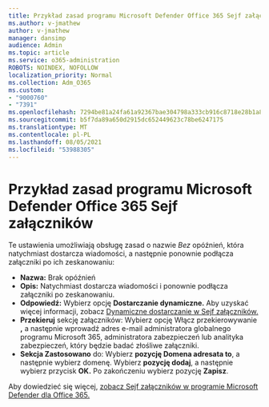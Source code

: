 ```yaml
---
title: Przykład zasad programu Microsoft Defender Office 365 Sejf załączników
ms.author: v-jmathew
author: v-jmathew
manager: dansimp
audience: Admin
ms.topic: article
ms.service: o365-administration
ROBOTS: NOINDEX, NOFOLLOW
localization_priority: Normal
ms.collection: Adm_O365
ms.custom:
- "9000760"
- "7391"
ms.openlocfilehash: 7294be81a24fa61a92367bae304798a333cb916c8718e28b1a87314c15ef6c8c
ms.sourcegitcommit: b5f7da89a650d2915dc652449623c78be6247175
ms.translationtype: MT
ms.contentlocale: pl-PL
ms.lasthandoff: 08/05/2021
ms.locfileid: "53988305"
---
```

# <a name="example-microsoft-defender-for-office-365-safe-attachment-policy"></a>Przykład zasad programu Microsoft Defender Office 365 Sejf załączników

Te ustawienia umożliwiają obsługę zasad o nazwie *Bez* opóźnień, która natychmiast dostarcza wiadomości, a następnie ponownie podłącza załączniki po ich zeskanowaniu:

- **Nazwa:** Brak opóźnień
- **Opis:** Natychmiast dostarcza wiadomości i ponownie podłącza załączniki po zeskanowaniu.
- **Odpowiedź:** Wybierz opcję **Dostarczanie dynamiczne.** Aby uzyskać więcej informacji, zobacz [Dynamiczne dostarczanie w Sejf załączników.](https://go.microsoft.com/fwlink/?linkid=2092328)
- **Przekieruj** sekcję załączników: Wybierz opcję Włącz przekierowywanie **,** a następnie wprowadź adres e-mail administratora globalnego programu Microsoft 365, administratora zabezpieczeń lub analityka zabezpieczeń, który będzie badać złośliwe załączniki.
- **Sekcja Zastosowano** do: Wybierz **pozycję Domena adresata to**, a następnie wybierz domenę. Wybierz **pozycję dodaj**, a następnie wybierz przycisk **OK.** Po zakończeniu wybierz pozycję **Zapisz**.

Aby dowiedzieć się więcej, [zobacz Sejf załączników w programie Microsoft Defender dla Office 365.](https://go.microsoft.com/fwlink/?linkid=2092213)
